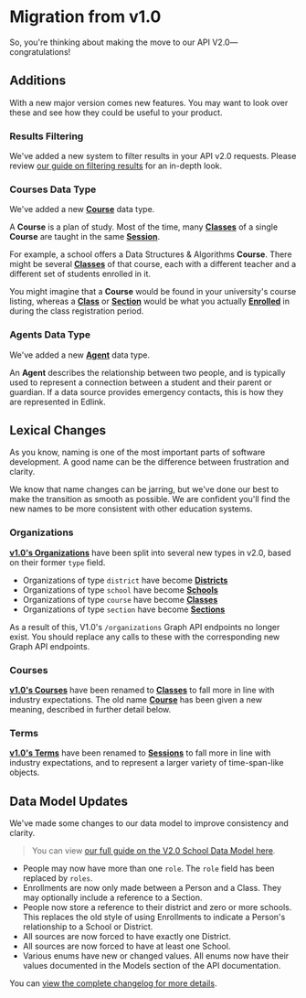 # Migration from v1.0

So, you're thinking about making the move to our API V2.0— congratulations!

## Additions

With a new major version comes new features. You may want to look over these and see how they could be useful to your product.

### Results Filtering

We've added a new system to filter results in your API v2.0 requests. Please
review [our guide on filtering results](../../guides/v2.0/filtering-results) for an in-depth look.

### Courses Data Type

We've added a new **[Course](models/external/course)** data type.

A **Course** is a plan of study. Most of the time, many **[Classes](models/external/class)**
of a single **Course** are taught in the same **[Session](models/external/session)**.

For example, a school offers a Data Structures & Algorithms **Course**. There might be
several **[Classes](models/external/class)** of that course, each with a different teacher and a different set of students enrolled in it.

You might imagine that a **Course** would be found in your university's course listing, whereas
a **[Class](models/external/class)** or **[Section](models/external/section)** would be what you
actually **[Enrolled](models/external/enrollment)** in during the class registration period.

### Agents Data Type

We've added a new **[Agent](models/external/agent)** data type.

An **Agent** describes the relationship between two people, and is typically used to represent a connection between a
student and their parent or guardian. If a data source provides emergency contacts, this is how they are
represented in Edlink.


## Lexical Changes

As you know, naming is one of the most important parts of software development. A good name can be the difference
between frustration and clarity.

We know that name changes can be jarring, but we've done our best to make the transition as smooth as possible. We are confident
you'll find the new names to be more consistent with other education systems.

### Organizations

**[v1.0's Organizations](../v1.0/models/organization)** have been split into several new types in v2.0, based on their former `type` field.

* Organizations of type `district` have become **[Districts](models/external/district)**
* Organizations of type `school` have become **[Schools](models/external/school)**
* Organizations of type `course` have become **[Classes](models/external/class)**
* Organizations of type `section` have become **[Sections](models/external/section)**

As a result of this, V1.0's `/organizations` Graph API endpoints no longer exist. You should replace any calls to these with the corresponding new Graph API endpoints.

### Courses

**[v1.0's Courses](../v1.0/models/course)** have been renamed to **[Classes](models/external/class)** to fall more in
line with industry expectations. The old name **[Course](models/external/course)** has been given a new meaning, described in further detail below.

### Terms
**[v1.0's Terms](../v1.0/models/term)** have been renamed to **[Sessions](models/external/session)** to fall more in
line with industry expectations, and to represent a larger variety of time-span-like objects.

## Data Model Updates

We've made some changes to our data model to improve consistency and clarity.

> You can view [our full guide on the V2.0 School Data Model here](/docs/guides/v2.0/external-data-model).

* People may now have more than one `role`. The `role` field has been replaced by `roles`.
* Enrollments are now only made between a Person and a Class. They may optionally include a reference to a Section.
* People now store a reference to their district and zero or more schools. This replaces the old style of using Enrollments to indicate a Person's relationship to a School or District.
* All sources are now forced to have exactly one District.
* All sources are now forced to have at least one School.
* Various enums have new or changed values. All enums now have their values documented in the Models section of the API documentation.

You can [view the complete changelog for more details](changelog).
